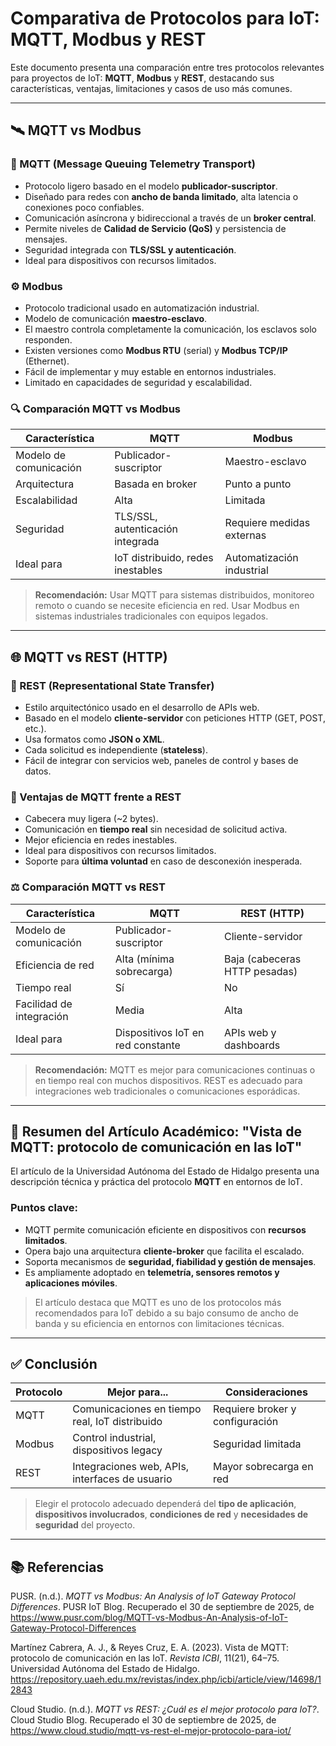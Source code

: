 # Comparativa de Protocolos para IoT: MQTT, Modbus y REST

Este documento presenta una comparación entre tres protocolos relevantes para proyectos de IoT: **MQTT**, **Modbus** y **REST**, destacando sus características, ventajas, limitaciones y casos de uso más comunes.

---

## 🛰️ MQTT vs Modbus

### 🧩 MQTT (Message Queuing Telemetry Transport)

- Protocolo ligero basado en el modelo **publicador-suscriptor**.
- Diseñado para redes con **ancho de banda limitado**, alta latencia o conexiones poco confiables.
- Comunicación asíncrona y bidireccional a través de un **broker central**.
- Permite niveles de **Calidad de Servicio (QoS)** y persistencia de mensajes.
- Seguridad integrada con **TLS/SSL y autenticación**.
- Ideal para dispositivos con recursos limitados.

### ⚙️ Modbus

- Protocolo tradicional usado en automatización industrial.
- Modelo de comunicación **maestro-esclavo**.
- El maestro controla completamente la comunicación, los esclavos solo responden.
- Existen versiones como **Modbus RTU** (serial) y **Modbus TCP/IP** (Ethernet).
- Fácil de implementar y muy estable en entornos industriales.
- Limitado en capacidades de seguridad y escalabilidad.

### 🔍 Comparación MQTT vs Modbus

| Característica            | MQTT                             | Modbus                          |
|--------------------------|----------------------------------|---------------------------------|
| Modelo de comunicación   | Publicador-suscriptor            | Maestro-esclavo                |
| Arquitectura             | Basada en broker                 | Punto a punto                  |
| Escalabilidad            | Alta                             | Limitada                       |
| Seguridad                | TLS/SSL, autenticación integrada | Requiere medidas externas      |
| Ideal para               | IoT distribuido, redes inestables| Automatización industrial      |

> **Recomendación:** Usar MQTT para sistemas distribuidos, monitoreo remoto o cuando se necesite eficiencia en red. Usar Modbus en sistemas industriales tradicionales con equipos legados.

---

## 🌐 MQTT vs REST (HTTP)

### 🔗 REST (Representational State Transfer)

- Estilo arquitectónico usado en el desarrollo de APIs web.
- Basado en el modelo **cliente-servidor** con peticiones HTTP (GET, POST, etc.).
- Usa formatos como **JSON o XML**.
- Cada solicitud es independiente (**stateless**).
- Fácil de integrar con servicios web, paneles de control y bases de datos.

### 🌟 Ventajas de MQTT frente a REST

- Cabecera muy ligera (~2 bytes).
- Comunicación en **tiempo real** sin necesidad de solicitud activa.
- Mejor eficiencia en redes inestables.
- Ideal para dispositivos con recursos limitados.
- Soporte para **última voluntad** en caso de desconexión inesperada.

### ⚖️ Comparación MQTT vs REST

| Característica            | MQTT                              | REST (HTTP)                    |
|--------------------------|-----------------------------------|--------------------------------|
| Modelo de comunicación   | Publicador-suscriptor             | Cliente-servidor              |
| Eficiencia de red        | Alta (mínima sobrecarga)          | Baja (cabeceras HTTP pesadas) |
| Tiempo real              | Sí                                | No                            |
| Facilidad de integración | Media                             | Alta                          |
| Ideal para               | Dispositivos IoT en red constante | APIs web y dashboards         |

> **Recomendación:** MQTT es mejor para comunicaciones continuas o en tiempo real con muchos dispositivos. REST es adecuado para integraciones web tradicionales o comunicaciones esporádicas.

---

## 📄 Resumen del Artículo Académico: "Vista de MQTT: protocolo de comunicación en las IoT"

El artículo de la Universidad Autónoma del Estado de Hidalgo presenta una descripción técnica y práctica del protocolo **MQTT** en entornos de IoT.

### Puntos clave:

- MQTT permite comunicación eficiente en dispositivos con **recursos limitados**.
- Opera bajo una arquitectura **cliente-broker** que facilita el escalado.
- Soporta mecanismos de **seguridad, fiabilidad y gestión de mensajes**.
- Es ampliamente adoptado en **telemetría, sensores remotos y aplicaciones móviles**.

> El artículo destaca que MQTT es uno de los protocolos más recomendados para IoT debido a su bajo consumo de ancho de banda y su eficiencia en entornos con limitaciones técnicas.

---

## ✅ Conclusión

| Protocolo | Mejor para...                                     | Consideraciones                 |
|-----------|---------------------------------------------------|----------------------------------|
| MQTT      | Comunicaciones en tiempo real, IoT distribuido    | Requiere broker y configuración |
| Modbus    | Control industrial, dispositivos legacy            | Seguridad limitada              |
| REST      | Integraciones web, APIs, interfaces de usuario    | Mayor sobrecarga en red         |

> Elegir el protocolo adecuado dependerá del **tipo de aplicación**, **dispositivos involucrados**, **condiciones de red** y **necesidades de seguridad** del proyecto.

---

## 📚 Referencias

PUSR. (n.d.). *MQTT vs Modbus: An Analysis of IoT Gateway Protocol Differences*. PUSR IoT Blog. Recuperado el 30 de septiembre de 2025, de https://www.pusr.com/blog/MQTT-vs-Modbus-An-Analysis-of-IoT-Gateway-Protocol-Differences

Martínez Cabrera, A. J., & Reyes Cruz, E. A. (2023). Vista de MQTT: protocolo de comunicación en las IoT. *Revista ICBI*, 11(21), 64–75. Universidad Autónoma del Estado de Hidalgo. https://repository.uaeh.edu.mx/revistas/index.php/icbi/article/view/14698/12843

Cloud Studio. (n.d.). *MQTT vs REST: ¿Cuál es el mejor protocolo para IoT?*. Cloud Studio Blog. Recuperado el 30 de septiembre de 2025, de https://www.cloud.studio/mqtt-vs-rest-el-mejor-protocolo-para-iot/

